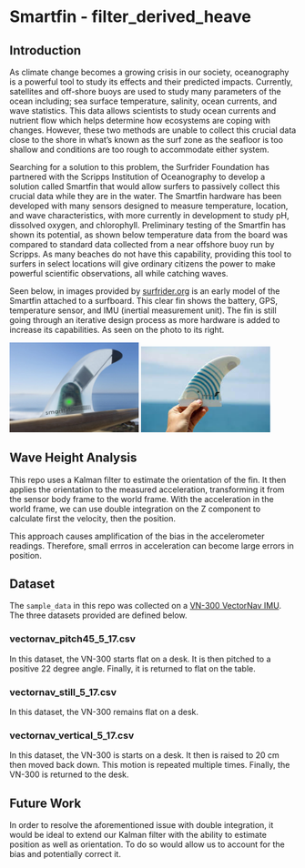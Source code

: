 
# Smartfin - filter_derived_heave

## Introduction

As climate change becomes a growing crisis in our society, oceanography is a powerful tool to study its effects and their predicted impacts. Currently, satellites and off-shore buoys are used to study many parameters of the ocean including; sea surface temperature, salinity, ocean currents, and wave statistics. This data allows scientists to study ocean currents and nutrient flow which helps determine how ecosystems are coping with changes. However, these two methods are unable to collect this crucial data close to the shore in what’s known as the surf zone as the seafloor is too shallow and conditions are too rough to accommodate either system.

Searching for a solution to this problem, the Surfrider Foundation has partnered with the Scripps Institution of Oceanography to develop a solution called Smartfin that would allow surfers to passively collect this crucial data while they are in the water. The Smartfin hardware has been developed with many sensors designed to measure temperature, location, and wave characteristics, with more currently in development to study pH, dissolved oxygen, and chlorophyll. Preliminary testing of the Smartfin has shown its potential, as shown below temperature data from the board was compared to standard data collected from a near offshore buoy run by Scripps. As many beaches do not have this capability, providing this tool to surfers in select locations will give ordinary citizens the power to make powerful scientific observations, all while catching waves.

Seen below, in images provided by [surfrider.org](https://www.surfrider.org) is an early model of the Smartfin attached to a surfboard. This clear fin shows the battery, GPS, temperature sensor, and IMU (inertial measurement unit). The fin is still going through an iterative design process as more hardware is added to increase its capabilities. As seen on the photo to its right.

<p float="left">
  <img src="/assets/SF_seeThrough_fullres-1074x747.jpg" width="45%">
  <img src="/assets/SF_handFin_fullres.jpg" width="45%">
</p>

## Wave Height Analysis

This repo uses a Kalman filter to estimate the orientation of the fin.  It then applies the orientation to the measured acceleration, transforming it from the sensor body frame to the world frame.  With the acceleration in the world frame, we can use double integration on the Z component to calculate first the velocity, then the position.

This approach causes amplification of the bias in the accelerometer readings.  Therefore, small errros in acceleration can become large errors in position.

## Dataset

The `sample_data` in this repo was collected on a [VN-300 VectorNav IMU](https://www.vectornav.com/products/detail/vn-300).  The three datasets provided are defined below.

### vectornav_pitch45_5_17.csv

In this dataset, the VN-300 starts flat on a desk.  It is then pitched to a positive 22 degree angle.  Finally, it is returned to flat on the table.

### vectornav_still_5_17.csv

In this dataset, the VN-300 remains flat on a desk.

### vectornav_vertical_5_17.csv

In this dataset, the VN-300 is starts on a desk.  It then is raised to 20 cm then moved back down.  This motion is repeated multiple times. Finally, the VN-300 is returned to the desk.

## Future Work

In order to resolve the aforementioned issue with double integration, it would be ideal to extend our Kalman filter with the ability to estimate position as well as orientation.  To do so would allow us to account for the bias and potentially correct it.

